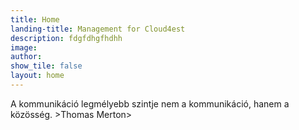 ```yaml
---
title: Home
landing-title: Management for Cloud4est
description: fdgfdhgfhdhh
image: 
author: 
show_tile: false
layout: home
---
```


A kommunikáció legmélyebb szintje nem a kommunikáció, hanem a közösség. >Thomas Merton>  

